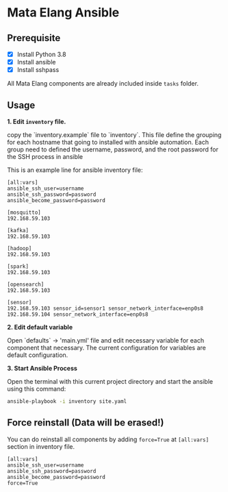 # Mata Elang Ansible

## Prerequisite

- [x] Install Python 3.8
- [x] Install ansible
- [x] Install sshpass

All Mata Elang components are already included inside `tasks` folder.

## Usage

**1. Edit `inventory` file.**
<p>copy the `inventory.example` file to `inventory`. This file define the grouping for each hostname that going to installed with ansible automation. Each group need to defined the username, password, and the root password for the SSH process in ansible</p>

This is an example line for ansible inventory file:
```
[all:vars]
ansible_ssh_user=username
ansible_ssh_password=password
ansible_become_password=password

[mosquitto]
192.168.59.103

[kafka]
192.168.59.103

[hadoop]
192.168.59.103

[spark]
192.168.59.103

[opensearch]
192.168.59.103

[sensor]
192.168.59.103 sensor_id=sensor1 sensor_network_interface=enp0s8
192.168.59.104 sensor_network_interface=enp0s8
```
**2. Edit default variable**
<p>Open `defaults` -> 'main.yml' file and edit necessary variable for each component that necessary. The current configuration for variables are default configuration.</p>

**3. Start Ansible Process**
<p>Open the terminal with this current project directory and start the ansible using this command:</p>

```bash
ansible-playbook -i inventory site.yaml
```

## Force reinstall (Data will be erased!)

You can do reinstall all components by adding `force=True` at `[all:vars]` section in inventory file.

```
[all:vars]
ansible_ssh_user=username
ansible_ssh_password=password
ansible_become_password=password
force=True
```
